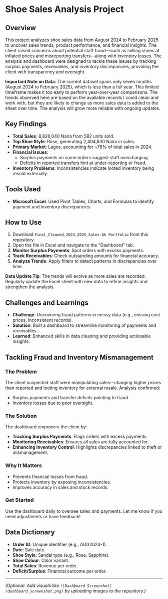 # Shoe Sales Analysis Project

## Overview
This project analyzes shoe sales data from August 2024 to February 2025 to uncover sales trends, product performance, and financial insights. The client raised concerns about potential staff fraud—such as selling shoes at inflated prices and misreporting transfers—along with inventory losses. The analysis and dashboard were designed to tackle these issues by tracking surplus payments, receivables, and inventory discrepancies, providing the client with transparency and oversight.

**Important Note on Data**: The current dataset spans only seven months (August 2024 to February 2025), which is less than a full year. This limited timeframe makes it too early to perform year-over-year comparisons. The trends observed here are based on the available records I could clean and work with, but they are likely to change as more sales data is added to the sheet over time. The analysis will grow more reliable with ongoing updates.

## Key Findings
- **Total Sales**: 8,826,040 Naira from 582 units sold.
- **Top Shoe Style**: Rose, generating 2,404,630 Naira in sales.
- **Primary Market**: Lagos, accounting for ~76% of total sales in 2024.
- **Financial Issues**: 
  - Surplus payments on some orders suggest staff overcharging.
  - Deficits in reported transfers hint at under-reporting or fraud.
- **Inventory Problems**: Inconsistencies indicate looted inventory being resold externally.

## Tools Used
- **Microsoft Excel**: Used Pivot Tables, Charts, and Formulas to identify payment and inventory discrepancies.

## How to Use
1. Download `Final_Cleaned_2024_2025_Sales-Ak Portfolio` from this repository.
2. Open the file in Excel and navigate to the "Dashboard" tab.
3. **Monitor Surplus Payments**: Spot orders with excess payments.
4. **Track Receivables**: Check outstanding amounts for financial accuracy.
5. **Analyze Trends**: Apply filters to detect patterns in discrepancies over time.

**Data Update Tip**: The trends will evolve as more sales are recorded. Regularly update the Excel sheet with new data to refine insights and strengthen the analysis.

## Challenges and Learnings
- **Challenge**: Uncovering fraud patterns in messy data (e.g., missing cost prices, inconsistent records).
- **Solution**: Built a dashboard to streamline monitoring of payments and receivables.
- **Learned**: Enhanced skills in data cleaning and providing actionable insights.

## Tackling Fraud and Inventory Mismanagement
### The Problem
The client suspected staff were manipulating sales—charging higher prices than reported and looting inventory for external resale. Analysis confirmed:
- Surplus payments and transfer deficits pointing to fraud.
- Inventory losses due to poor oversight.

### The Solution
The dashboard empowers the client by:
- **Tracking Surplus Payments**: Flags orders with excess payments.
- **Monitoring Receivables**: Ensures all sales are fully accounted for.
- **Enhancing Inventory Control**: Highlights discrepancies linked to theft or mismanagement.

### Why It Matters
- Prevents financial losses from fraud.
- Protects inventory by exposing inconsistencies.
- Improves accuracy in sales and stock records.

### Get Started
Use the dashboard daily to oversee sales and payments. Let me know if you need adjustments or have feedback!

## Data Dictionary
- **Order ID**: Unique identifier (e.g., AUG2024-1).
- **Date**: Sale date.
- **Shoe Style**: Sandal type (e.g., Rose, Sapphire).
- **Shoe Colour**: Color variant.
- **Total Sales**: Revenue per order.
- **Deficit/Surplus**: Financial outcome per order.

---

*(Optional: Add visuals like `![Dashboard Screenshot](dashboard_screenshot.png)` by uploading images to the repository.)*

